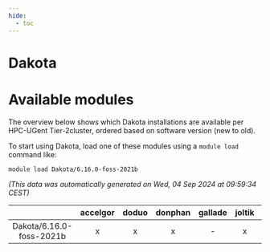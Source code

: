 ```yaml
---
hide:
  - toc
---
```


Dakota
======

# Available modules


The overview below shows which Dakota installations are available per HPC-UGent Tier-2cluster, ordered based on software version (new to old).

To start using Dakota, load one of these modules using a `module load` command like:

```shell
module load Dakota/6.16.0-foss-2021b
```

*(This data was automatically generated on Wed, 04 Sep 2024 at 09:59:34 CEST)*  

| |accelgor|doduo|donphan|gallade|joltik|shinx|skitty|
| :---: | :---: | :---: | :---: | :---: | :---: | :---: | :---: |
|Dakota/6.16.0-foss-2021b|x|x|x|-|x|-|x|
